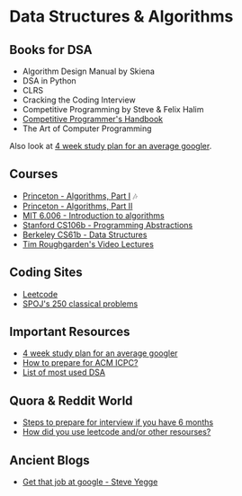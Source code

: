 # Data Structures & Algorithms

## Books for DSA

* Algorithm Design Manual by Skiena
* DSA in Python
* CLRS
* Cracking the Coding Interview
* Competitive Programming by Steve & Felix Halim
* [Competitive Programmer's Handbook](https://cses.fi/book/book.pdf)
* The Art of Computer Programming

Also look at [4 week study plan for an average googler](https://www.linkedin.com/pulse/average-googler-four-weeks-study-plan-milad-naseri).

## Courses

* [Princeton - Algorithms, Part I](https://www.coursera.org/learn/algorithms-part1/home/welcome) :notes:
* [Princeton - Algorithms, Part II](https://www.coursera.org/learn/algorithms-part2)
* [MIT 6.006 - Introduction to algorithms](https://www.youtube.com/playlist?list=PLUl4u3cNGP61Oq3tWYp6V_F-5jb5L2iHb)
* [Stanford CS106b - Programming Abstractions](https://www.youtube.com/playlist?list=PL68B1C461C46883FE)
* [Berkeley CS61b - Data Structures](https://www.youtube.com/playlist?list=PLGEPPJVr9TfOt404VxZaQK-hLkcbCrTyP)
* [Tim Roughgarden's Video Lectures](http://timroughgarden.org/videos.html)

## Coding Sites

* [Leetcode](https://leetcode.com/)
* [SPOJ's 250 classical problems](https://www.spoj.com/problems/classical/sort=-6,start=0)

## Important Resources

* [4 week study plan for an average googler](https://www.linkedin.com/pulse/average-googler-four-weeks-study-plan-milad-naseri)
* [How to prepare for ACM ICPC?](https://www.geeksforgeeks.org/how-to-prepare-for-acm-icpc/)
* [List of most used DSA](https://discuss.codechef.com/t/data-structures-and-algorithms/6599)

## Quora & Reddit World

* [Steps to prepare for interview if you have 6 months](https://www.quora.com/Is-practicing-500-programming-questions-on-LeetCode-HackerEarth-etc-enough-to-prepare-for-a-Google-interview)
* [How did you use leetcode and/or other resourses?](https://www.reddit.com/r/cscareerquestions/comments/8h9lsd/how_did_you_use_leetcode_andor_other_resources_to/)

## Ancient Blogs

* [Get that job at google - Steve Yegge](http://steve-yegge.blogspot.com/2008/03/get-that-job-at-google.html)